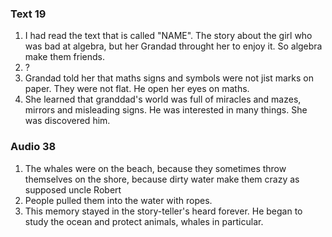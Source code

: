 ### Text 19

1. I had read the text that is called "NAME". The story about the girl who was bad at algebra, but her Grandad throught her to enjoy it. So algebra make them friends.
2. ?
3. Grandad told her that maths signs and symbols were not jist marks on paper. They were not flat. He open her eyes on maths.
4. She learned that granddad's world was full of miracles and mazes, mirrors and misleading signs. He was interested in many things. She was discovered him.

### Audio 38

1. The whales were on the beach, because they sometimes throw themselves on the shore, because dirty water make them crazy as supposed uncle Robert
2. People pulled them into the water with ropes.
3. This memory stayed in the story-teller's heard forever. He began to study the ocean and protect animals, whales in particular.